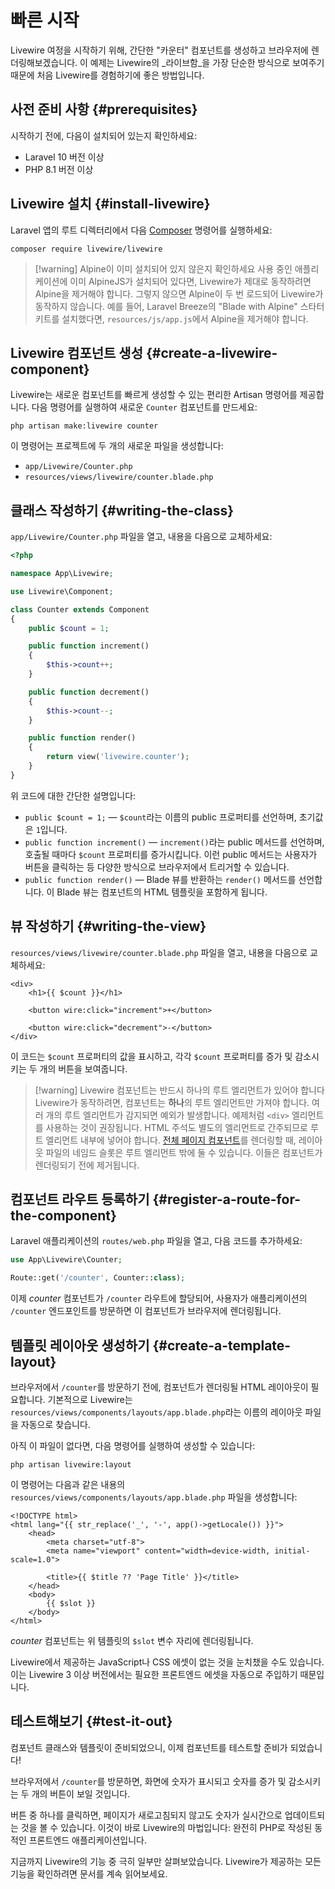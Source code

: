 # 빠른 시작
Livewire 여정을 시작하기 위해, 간단한 "카운터" 컴포넌트를 생성하고 브라우저에 렌더링해보겠습니다. 이 예제는 Livewire의 _라이브함_을 가장 단순한 방식으로 보여주기 때문에 처음 Livewire를 경험하기에 좋은 방법입니다.

## 사전 준비 사항 {#prerequisites}

시작하기 전에, 다음이 설치되어 있는지 확인하세요:

- Laravel 10 버전 이상
- PHP 8.1 버전 이상

## Livewire 설치 {#install-livewire}

Laravel 앱의 루트 디렉터리에서 다음 [Composer](https://getcomposer.org/) 명령어를 실행하세요:

```shell
composer require livewire/livewire
```

> [!warning] Alpine이 이미 설치되어 있지 않은지 확인하세요
> 사용 중인 애플리케이션에 이미 AlpineJS가 설치되어 있다면, Livewire가 제대로 동작하려면 Alpine을 제거해야 합니다. 그렇지 않으면 Alpine이 두 번 로드되어 Livewire가 동작하지 않습니다. 예를 들어, Laravel Breeze의 "Blade with Alpine" 스타터 키트를 설치했다면, `resources/js/app.js`에서 Alpine을 제거해야 합니다.

## Livewire 컴포넌트 생성 {#create-a-livewire-component}

Livewire는 새로운 컴포넌트를 빠르게 생성할 수 있는 편리한 Artisan 명령어를 제공합니다. 다음 명령어를 실행하여 새로운 `Counter` 컴포넌트를 만드세요:

```shell
php artisan make:livewire counter
```

이 명령어는 프로젝트에 두 개의 새로운 파일을 생성합니다:
* `app/Livewire/Counter.php`
* `resources/views/livewire/counter.blade.php`

## 클래스 작성하기 {#writing-the-class}

`app/Livewire/Counter.php` 파일을 열고, 내용을 다음으로 교체하세요:

```php
<?php

namespace App\Livewire;

use Livewire\Component;

class Counter extends Component
{
    public $count = 1;

    public function increment()
    {
        $this->count++;
    }

    public function decrement()
    {
        $this->count--;
    }

    public function render()
    {
        return view('livewire.counter');
    }
}
```

위 코드에 대한 간단한 설명입니다:
- `public $count = 1;` — `$count`라는 이름의 public 프로퍼티를 선언하며, 초기값은 `1`입니다.
- `public function increment()` — `increment()`라는 public 메서드를 선언하며, 호출될 때마다 `$count` 프로퍼티를 증가시킵니다. 이런 public 메서드는 사용자가 버튼을 클릭하는 등 다양한 방식으로 브라우저에서 트리거할 수 있습니다.
- `public function render()` — Blade 뷰를 반환하는 `render()` 메서드를 선언합니다. 이 Blade 뷰는 컴포넌트의 HTML 템플릿을 포함하게 됩니다.

## 뷰 작성하기 {#writing-the-view}

`resources/views/livewire/counter.blade.php` 파일을 열고, 내용을 다음으로 교체하세요:

```blade
<div>
    <h1>{{ $count }}</h1>

    <button wire:click="increment">+</button>

    <button wire:click="decrement">-</button>
</div>
```

이 코드는 `$count` 프로퍼티의 값을 표시하고, 각각 `$count` 프로퍼티를 증가 및 감소시키는 두 개의 버튼을 보여줍니다.

> [!warning] Livewire 컴포넌트는 반드시 하나의 루트 엘리먼트가 있어야 합니다
> Livewire가 동작하려면, 컴포넌트는 **하나**의 루트 엘리먼트만 가져야 합니다. 여러 개의 루트 엘리먼트가 감지되면 예외가 발생합니다. 예제처럼 `<div>` 엘리먼트를 사용하는 것이 권장됩니다. HTML 주석도 별도의 엘리먼트로 간주되므로 루트 엘리먼트 내부에 넣어야 합니다.
> [전체 페이지 컴포넌트](/livewire/3.x/components#full-page-components)를 렌더링할 때, 레이아웃 파일의 네임드 슬롯은 루트 엘리먼트 밖에 둘 수 있습니다. 이들은 컴포넌트가 렌더링되기 전에 제거됩니다.

## 컴포넌트 라우트 등록하기 {#register-a-route-for-the-component}

Laravel 애플리케이션의 `routes/web.php` 파일을 열고, 다음 코드를 추가하세요:

```php
use App\Livewire\Counter;

Route::get('/counter', Counter::class);
```

이제 _counter_ 컴포넌트가 `/counter` 라우트에 할당되어, 사용자가 애플리케이션의 `/counter` 엔드포인트를 방문하면 이 컴포넌트가 브라우저에 렌더링됩니다.

## 템플릿 레이아웃 생성하기 {#create-a-template-layout}

브라우저에서 `/counter`를 방문하기 전에, 컴포넌트가 렌더링될 HTML 레이아웃이 필요합니다. 기본적으로 Livewire는 `resources/views/components/layouts/app.blade.php`라는 이름의 레이아웃 파일을 자동으로 찾습니다.

아직 이 파일이 없다면, 다음 명령어를 실행하여 생성할 수 있습니다:

```shell
php artisan livewire:layout
```

이 명령어는 다음과 같은 내용의 `resources/views/components/layouts/app.blade.php` 파일을 생성합니다:

```blade
<!DOCTYPE html>
<html lang="{{ str_replace('_', '-', app()->getLocale()) }}">
    <head>
        <meta charset="utf-8">
        <meta name="viewport" content="width=device-width, initial-scale=1.0">

        <title>{{ $title ?? 'Page Title' }}</title>
    </head>
    <body>
        {{ $slot }}
    </body>
</html>
```

_counter_ 컴포넌트는 위 템플릿의 `$slot` 변수 자리에 렌더링됩니다.

Livewire에서 제공하는 JavaScript나 CSS 에셋이 없는 것을 눈치챘을 수도 있습니다. 이는 Livewire 3 이상 버전에서는 필요한 프론트엔드 에셋을 자동으로 주입하기 때문입니다.

## 테스트해보기 {#test-it-out}

컴포넌트 클래스와 템플릿이 준비되었으니, 이제 컴포넌트를 테스트할 준비가 되었습니다!

브라우저에서 `/counter`를 방문하면, 화면에 숫자가 표시되고 숫자를 증가 및 감소시키는 두 개의 버튼이 보일 것입니다.

버튼 중 하나를 클릭하면, 페이지가 새로고침되지 않고도 숫자가 실시간으로 업데이트되는 것을 볼 수 있습니다. 이것이 바로 Livewire의 마법입니다: 완전히 PHP로 작성된 동적인 프론트엔드 애플리케이션입니다.

지금까지 Livewire의 기능 중 극히 일부만 살펴보았습니다. Livewire가 제공하는 모든 기능을 확인하려면 문서를 계속 읽어보세요.
